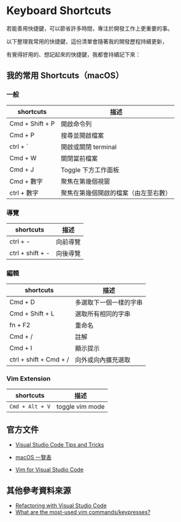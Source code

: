 # Keyboard Shortcuts

若能善用快捷鍵，可以節省許多時間，專注於開發工作上更重要的事。

以下整理我常用的快捷鍵，這份清單會隨著我的開發歷程持續更新，

有覺得好用的、想記起來的快捷鍵，我都會持續記下來：

## 我的常用 Shortcuts（macOS）

### 一般

| shortcuts       | 描述                                 |
| --------------- | ------------------------------------ |
| Cmd + Shift + P | 開啟命令列                           |
| Cmd + P         | 搜尋並開啟檔案                       |
| ctrl + `        | 開啟或關閉 terminal                  |
| Cmd + W         | 關閉當前檔案                         |
| Cmd + J         | Toggle 下方工作面板                  |
| Cmd + 數字      | 聚焦在第幾個視窗                     |
| ctrl + 數字     | 聚焦在第幾個開啟的檔案（由左至右數） |

### 導覽

| shortcuts        | 描述     |
| ---------------- | -------- |
| ctrl + -         | 向前導覽 |
| ctrl + shift + - | 向後導覽 |

### 編輯

| shortcuts                           | 描述                   |
| ----------------------------------- | ---------------------- |
| Cmd + D                             | 多選取下一個一樣的字串 |
| Cmd + Shift + L                     | 選取所有相同的字串     |
| fn + F2                             | 重命名                 |
| Cmd + /                             | 註解                   |
| Cmd + I                             | 顯示提示               |
| ctrl + shift + Cmd + <left>/<right> | 向外或向內擴充選取     |

### Vim Extension

| shortcuts       | 描述            |
| --------------- | --------------- |
| `Cmd + Alt + V` | toggle vim mode |

## 官方文件

- [Visual Studio Code Tips and Tricks](https://github.com/Microsoft/vscode-docs/blob/master/docs/getstarted/tips-and-tricks.md)

- [macOS 一覽表](https://code.visualstudio.com/shortcuts/keyboard-shortcuts-macos.pdf)

- [Vim for Visual Studio Code](https://github.com/VSCodeVim/Vim)

## 其他參考資料來源

- [Refactoring with Visual Studio Code](https://johnpapa.net/refactoring-with-visual-studio-code/)
- [What are the most-used vim commands/keypresses?](https://stackoverflow.com/questions/5400806/what-are-the-most-used-vim-commands-keypresses)
